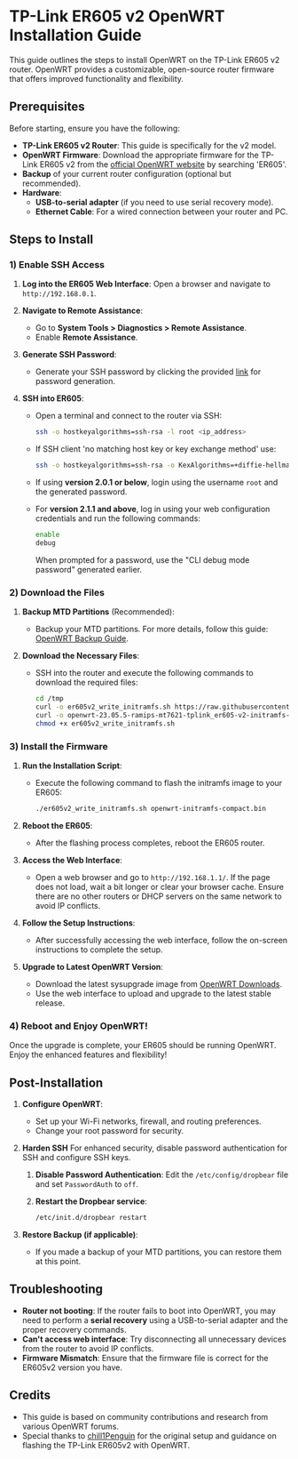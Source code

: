 # TP-Link ER605 v2 OpenWRT Installation Guide

This guide outlines the steps to install OpenWRT on the TP-Link ER605 v2 router. OpenWRT provides a customizable, open-source router firmware that offers improved functionality and flexibility.

## Prerequisites

Before starting, ensure you have the following:

- **TP-Link ER605 v2 Router**: This guide is specifically for the v2 model.
- **OpenWRT Firmware**: Download the appropriate firmware for the TP-Link ER605 v2 from the [official OpenWRT website](https://openwrt.org/toh/views/toh_fwdownload) by searching 'ER605'.
- **Backup** of your current router configuration (optional but recommended).
- **Hardware**:
    - **USB-to-serial adapter** (if you need to use serial recovery mode).
    - **Ethernet Cable**: For a wired connection between your router and PC.


## Steps to Install

### 1) Enable SSH Access

1. **Log into the ER605 Web Interface**: Open a browser and navigate to `http://192.168.0.1`.
2. **Navigate to Remote Assistance**:
    - Go to **System Tools > Diagnostics > Remote Assistance**.
    - Enable **Remote Assistance**.

3. **Generate SSH Password**:
    - Generate your SSH password by clicking the provided [link](https://github.com/safesploitOrg/openwrt-install-er605v2/er605_root_password/index.html) for password generation.


4. **SSH into ER605**:
    - Open a terminal and connect to the router via SSH:
      ```bash
      ssh -o hostkeyalgorithms=ssh-rsa -l root <ip_address>
      ```
    - If SSH client 'no matching host key or key exchange method' use:
      ```bash
      ssh -o hostkeyalgorithms=ssh-rsa -o KexAlgorithms=+diffie-hellman-group1-sha1 -l root <ip_address>
      ```

    - If using **version 2.0.1 or below**, login using the username `root` and the generated password.
    - For **version 2.1.1 and above**, log in using your web configuration credentials and run the following commands:
      ```bash
      enable
      debug
      ```
      When prompted for a password, use the "CLI debug mode password" generated earlier.

### 2) Download the Files

1. **Backup MTD Partitions** (Recommended):
   - Backup your MTD partitions. For more details, follow this guide: [OpenWRT Backup Guide](https://openwrt.org/docs/guide-user/installation/generic.backup?do=#create_full_mtd_backup).

2. **Download the Necessary Files**:
    - SSH into the router and execute the following commands to download the required files:
      ```bash
      cd /tmp
      curl -o er605v2_write_initramfs.sh https://raw.githubusercontent.com/safesploitOrg/openwrt-install-er605v2/main/er605v2_write_initramfs.sh
      curl -o openwrt-23.05.5-ramips-mt7621-tplink_er605-v2-initramfs-kernel.bin https://downloads.openwrt.org/releases/23.05.5/targets/ramips/mt7621/openwrt-23.05.5-ramips-mt7621-tplink_er605-v2-initramfs-kernel.bin
      chmod +x er605v2_write_initramfs.sh
      ```

### 3) Install the Firmware

1. **Run the Installation Script**:
    - Execute the following command to flash the initramfs image to your ER605:
      ```bash
      ./er605v2_write_initramfs.sh openwrt-initramfs-compact.bin
      ```
   
2. **Reboot the ER605**:
    - After the flashing process completes, reboot the ER605 router.

3. **Access the Web Interface**:
    - Open a web browser and go to `http://192.168.1.1/`. If the page does not load, wait a bit longer or clear your browser cache. Ensure there are no other routers or DHCP servers on the same network to avoid IP conflicts.

4. **Follow the Setup Instructions**:
    - After successfully accessing the web interface, follow the on-screen instructions to complete the setup.

5. **Upgrade to Latest OpenWRT Version**:
    - Download the latest sysupgrade image from [OpenWRT Downloads](https://downloads.openwrt.org).
    - Use the web interface to upload and upgrade to the latest stable release.

### 4) Reboot and Enjoy OpenWRT!

Once the upgrade is complete, your ER605 should be running OpenWRT. Enjoy the enhanced features and flexibility!

## Post-Installation

1. **Configure OpenWRT**:
    - Set up your Wi-Fi networks, firewall, and routing preferences.
    - Change your root password for security.

2. **Harden SSH**
For enhanced security, disable password authentication for SSH and configure SSH keys.

    1. **Disable Password Authentication**:
    Edit the `/etc/config/dropbear` file and set `PasswordAuth` to `off`.

    2. **Restart the Dropbear service**:
        ```bash
        /etc/init.d/dropbear restart
        ```

3. **Restore Backup (if applicable)**:
    - If you made a backup of your MTD partitions, you can restore them at this point.

## Troubleshooting

- **Router not booting**: If the router fails to boot into OpenWRT, you may need to perform a **serial recovery** using a USB-to-serial adapter and the proper recovery commands.
- **Can't access web interface**: Try disconnecting all unnecessary devices from the router to avoid IP conflicts.
- **Firmware Mismatch**: Ensure that the firmware file is correct for the ER605v2 version you have.


## Credits

- This guide is based on community contributions and research from various OpenWRT forums.
- Special thanks to [chill1Penguin](https://github.com/chill1Penguin) for the original setup and guidance on flashing the TP-Link ER605v2 with OpenWRT.